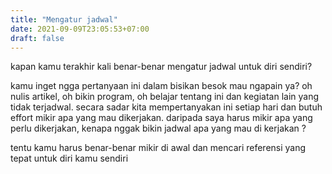 ```yaml
---
title: "Mengatur jadwal"
date: 2021-09-09T23:05:53+07:00
draft: false
---
```


kapan kamu terakhir kali benar-benar mengatur jadwal untuk diri sendiri? 

kamu inget ngga pertanyaan ini
dalam bisikan besok mau ngapain ya? oh nulis artikel, oh bikin program, oh belajar tentang ini dan kegiatan lain yang tidak terjadwal. 
secara sadar kita mempertanyakan ini setiap hari dan butuh effort mikir apa yang mau dikerjakan. 
daripada saya harus mikir apa yang perlu dikerjakan, kenapa nggak bikin jadwal apa yang mau di kerjakan ?

tentu kamu harus benar-benar mikir di awal dan mencari referensi yang tepat untuk diri kamu sendiri

